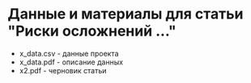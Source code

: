 # Данные и материалы для статьи "Риски осложнений ..."
 * x_data.csv - данные проекта
 * x_data.pdf - описание данных
 * x2.pdf - черновик статьи
